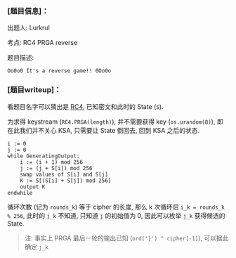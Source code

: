 ### [题目信息]：

出题人: Lurkrul

考点: RC4 PRGA reverse

题目描述:

```
Oo0o0 It's a reverse game!! 0Oo0o
```

### [题目writeup]：

看题目名字可以猜出是 [RC4](https://en.wikipedia.org/wiki/RC4), 已知密文和此时的 State (`S`).

为求得 keystream (`RC4.PRGA(length)`), 并不需要获得 key (`os.urandom(8)`), 即在此我们并不关心 KSA, 只需要让 State 倒回去, 回到 KSA 之后的状态.

```
i := 0
j := 0
while GeneratingOutput:
    i := (i + 1) mod 256
    j := (j + S[i]) mod 256
    swap values of S[i] and S[j]
    K := S[(S[i] + S[j]) mod 256]
    output K
endwhile
```

循环次数 (记为 `rounds_k`) 等于 cipher 的长度, 那么 k 次循环后 `i_k = rounds_k % 256`, 此时的 `j_k` 不知道, 只知道 `j` 的初始值为 0, 因此可以枚举 `j_k` 获得候选的 State.

> 注: 事实上 PRGA 最后一轮的输出已知 (`ord('}') ^ cipher[-1]`), 可以据此确定 `j_k`